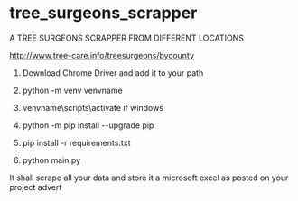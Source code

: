 # tree_surgeons_scrapper
A TREE SURGEONS SCRAPPER FROM DIFFERENT LOCATIONS

http://www.tree-care.info/treesurgeons/bycounty


1. Download Chrome Driver and add it to your path

2. python -m venv venvname

3. venvname\scripts\activate if windows

4. python -m pip install --upgrade pip

5. pip install -r requirements.txt

6. python main.py

It shall scrape all your data and store it a microsoft excel as posted on your project advert


